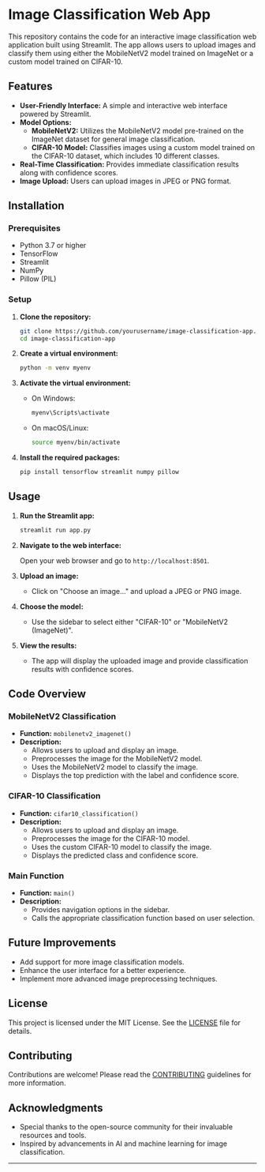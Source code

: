 

# Image Classification Web App

This repository contains the code for an interactive image classification web application built using Streamlit. The app allows users to upload images and classify them using either the MobileNetV2 model trained on ImageNet or a custom model trained on CIFAR-10.

## Features

- **User-Friendly Interface:** A simple and interactive web interface powered by Streamlit.
- **Model Options:** 
  - **MobileNetV2:** Utilizes the MobileNetV2 model pre-trained on the ImageNet dataset for general image classification.
  - **CIFAR-10 Model:** Classifies images using a custom model trained on the CIFAR-10 dataset, which includes 10 different classes.
- **Real-Time Classification:** Provides immediate classification results along with confidence scores.
- **Image Upload:** Users can upload images in JPEG or PNG format.

## Installation

### Prerequisites

- Python 3.7 or higher
- TensorFlow
- Streamlit
- NumPy
- Pillow (PIL)

### Setup

1. **Clone the repository:**

    ```sh
    git clone https://github.com/yourusername/image-classification-app.git
    cd image-classification-app
    ```

2. **Create a virtual environment:**

    ```sh
    python -m venv myenv
    ```

3. **Activate the virtual environment:**

    - On Windows:

        ```sh
        myenv\Scripts\activate
        ```

    - On macOS/Linux:

        ```sh
        source myenv/bin/activate
        ```

4. **Install the required packages:**

    ```sh
    pip install tensorflow streamlit numpy pillow
    ```

## Usage

1. **Run the Streamlit app:**

    ```sh
    streamlit run app.py
    ```

2. **Navigate to the web interface:**

    Open your web browser and go to `http://localhost:8501`.

3. **Upload an image:**

    - Click on "Choose an image..." and upload a JPEG or PNG image.

4. **Choose the model:**

    - Use the sidebar to select either "CIFAR-10" or "MobileNetV2 (ImageNet)".

5. **View the results:**

    - The app will display the uploaded image and provide classification results with confidence scores.

## Code Overview

### MobileNetV2 Classification

- **Function:** `mobilenetv2_imagenet()`
- **Description:** 
  - Allows users to upload and display an image.
  - Preprocesses the image for the MobileNetV2 model.
  - Uses the MobileNetV2 model to classify the image.
  - Displays the top prediction with the label and confidence score.

### CIFAR-10 Classification

- **Function:** `cifar10_classification()`
- **Description:** 
  - Allows users to upload and display an image.
  - Preprocesses the image for the CIFAR-10 model.
  - Uses the custom CIFAR-10 model to classify the image.
  - Displays the predicted class and confidence score.

### Main Function

- **Function:** `main()`
- **Description:** 
  - Provides navigation options in the sidebar.
  - Calls the appropriate classification function based on user selection.

## Future Improvements

- Add support for more image classification models.
- Enhance the user interface for a better experience.
- Implement more advanced image preprocessing techniques.

## License

This project is licensed under the MIT License. See the [LICENSE](LICENSE) file for details.

## Contributing

Contributions are welcome! Please read the [CONTRIBUTING](CONTRIBUTING.md) guidelines for more information.

## Acknowledgments

- Special thanks to the open-source community for their invaluable resources and tools.
- Inspired by advancements in AI and machine learning for image classification.

---

